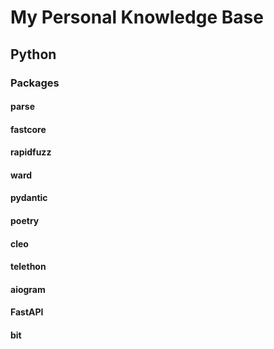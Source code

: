 # My Personal Knowledge Base
## Python
### Packages
#### parse
#### fastcore
#### rapidfuzz
#### ward
#### pydantic
#### poetry
#### cleo
#### telethon
#### aiogram
#### FastAPI
#### bit
